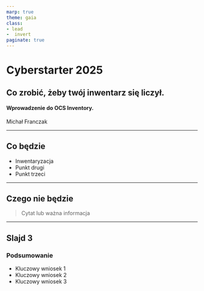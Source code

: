```yaml
---
marp: true
theme: gaia
class: 
- lead
-  invert
paginate: true
---
```


# Cyberstarter 2025
## Co zrobić, żeby twój inwentarz się liczył. 
#### Wprowadzenie do OCS Inventory.
Michał Franczak

---

## Co będzie

- Inwentaryzacja
- Punkt drugi
- Punkt trzeci

---

## Czego nie będzie

> Cytat lub ważna informacja

---

## Slajd 3

### Podsumowanie

- Kluczowy wniosek 1
- Kluczowy wniosek 2
- Kluczowy wniosek 3